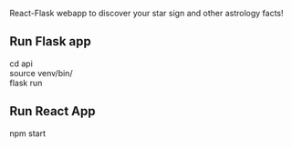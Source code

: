React-Flask webapp to discover your star sign and other astrology facts!

## Run Flask app

cd api  
source venv/bin/  
flask run  

## Run React App

npm start
